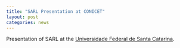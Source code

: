 ```yaml
---
title: "SARL Presentation at CONICET"
layout: post
categories: news
---
```


Presentation of SARL at the [Universidade Federal de Santa Catarina](http://www.santafe-conicet.gov.ar/).
